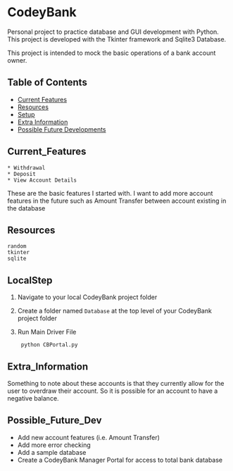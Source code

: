 # CodeyBank
Personal project to practice database and GUI development with Python. This project is developed with the 
Tkinter framework and Sqlite3 Database.
 
This project is intended to mock the basic operations of a bank account owner.

## Table of Contents
* [Current Features](#Current_Features)
* [Resources](#Resources)
* [Setup](#LocalStep)
* [Extra Information](#Extra_Information)
* [Possible Future Developments](#Possible_Future_Dev)

## Current_Features
    * Withdrawal
    * Deposit
    * View Account Details

These are the basic features I started with. I want to add more account features in the future
such as Amount Transfer between account existing in the database

## Resources

    random
    tkinter
    sqlite

## LocalStep
1) Navigate to your local CodeyBank project folder

2) Create a folder named `Database` at the top level of your CodeyBank project folder

3) Run Main Driver File

		python CBPortal.py

## Extra_Information
Something to note about these accounts is that they currently allow for the user to overdraw their account.
So it is possible for an account to have a negative balance.

## Possible_Future_Dev
* Add new account features (i.e. Amount Transfer)
* Add more error checking
* Add a sample database
* Create a CodeyBank Manager Portal for access to total bank database
